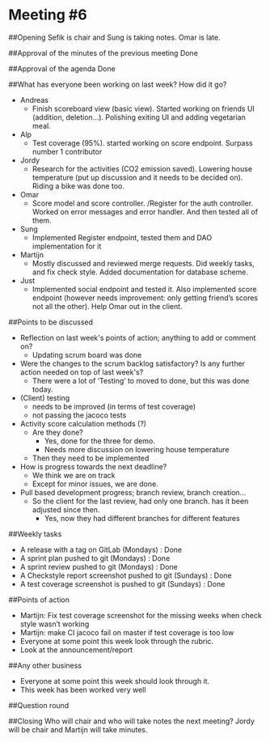 # Meeting #6

##Opening
Sefik is chair and Sung is taking notes. Omar is late.

##Approval of the minutes of the previous meeting
Done 

##Approval of the agenda
Done

##What has everyone been working on last week? How did it go?
* Andreas
    * Finish scoreboard view (basic view). Started working on friends UI (addition, deletion…). Polishing exiting UI and adding vegetarian meal.
* Alp
    * Test coverage (95%). started working on score endpoint. Surpass number 1 contributor
* Jordy
    * Research for the activities (CO2 emission saved). Lowering house temperature (put up discussion and it needs to be decided on). Riding a bike was done too.
* Omar
    * Score model and score controller. /Register for the auth controller. Worked on error messages and error handler. And then tested all of them.
* Sung
    * Implemented Register endpoint, tested them and DAO implementation for it
* Martijn
    * Mostly discussed and reviewed merge requests. Did weekly tasks, and fix check style. Added documentation for database scheme.
* Just
    * Implemented social endpoint and tested it. Also implemented score endpoint (however needs improvement: only getting friend’s scores not all the other). Help Omar out in the client.


##Points to be discussed
* Reflection on last week's points of action; anything to add or comment on?
    * Updating scrum board was done
* Were the changes to the scrum backlog satisfactory? Is any further action needed on top of last week's?
    * There were a lot of ‘Testing’ to moved to done, but this was done today.
* (Client) testing
    * needs to be improved (in terms of test coverage)
    * not passing the jacoco tests
* Activity score calculation methods (?)
    * Are they done?
        * Yes, done for the three for demo.
        * Needs more discussion on lowering house temperature
    * Then they need to be implemented
* How is progress towards the next deadline?
    * We think we are on track
    * Except for minor issues, we are done.
* Pull based development progress; branch review, branch creation...
    * So the client for the last review, had only one branch. has it been adjusted since then.
        * Yes, now they had different branches for different features

##Weekly tasks
* A release with a tag on GitLab (Mondays) : Done
* A sprint plan pushed to git (Mondays) : Done
* A sprint review pushed to git (Mondays) : Done
* A Checkstyle report screenshot pushed to git (Sundays) : Done
* A test coverage screenshot is pushed to git (Sundays) : Done


##Points of action
* Martijn: Fix test coverage screenshot for the missing weeks when check style wasn’t working
* Martijn: make CI jacoco fail on master if test coverage is too low
* Everyone at some point this week look through the rubric.
* Look at the announcement/report

##Any other business
* Everyone at some point this week should look through it.
* This week has been worked very well

##Question round


##Closing
Who will chair and who will take notes the next meeting?
Jordy will be chair and Martijn will take minutes.
